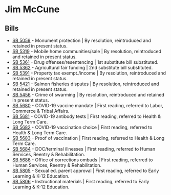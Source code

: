 # Jim McCune
## Bills
* [SB 5059](/bill/2021-22/sb/5059/) - Monument protection | By resolution, reintroduced and retained in present status.
* [SB 5319](/bill/2021-22/sb/5319/) - Mobile home communities/sale | By resolution, reintroduced and retained in present status.
* [SB 5361](/bill/2021-22/sb/5361/) - Drug offenses/resentencing | 1st substitute bill substituted.
* [SB 5362](/bill/2021-22/sb/5362/) - Agricultural fair funding | 2nd substitute bill substituted.
* [SB 5391](/bill/2021-22/sb/5391/) - Property tax exempt./income | By resolution, reintroduced and retained in present status.
* [SB 5421](/bill/2021-22/sb/5421/) - Salmon fisheries disputes | By resolution, reintroduced and retained in present status.
* [SB 5456](/bill/2021-22/sb/5456/) - Crime of swarming | By resolution, reintroduced and retained in present status.
* [SB 5680](/bill/2021-22/sb/5680/) - COVID-19 vaccine mandate | First reading, referred to Labor, Commerce & Tribal Affairs.
* [SB 5681](/bill/2021-22/sb/5681/) - COVID-19 antibody tests | First reading, referred to Health & Long Term Care.
* [SB 5682](/bill/2021-22/sb/5682/) - COVID-19 vaccination choice | First reading, referred to Health & Long Term Care.
* [SB 5683](/bill/2021-22/sb/5683/) - Proof of vaccination | First reading, referred to Health & Long Term Care.
* [SB 5684](/bill/2021-22/sb/5684/) - DOC/terminal illnesses | First reading, referred to Human Services, Reentry & Rehabilitation.
* [SB 5686](/bill/2021-22/sb/5686/) - Office of corrections ombuds | First reading, referred to Human Services, Reentry & Rehabilitation.
* [SB 5805](/bill/2021-22/sb/5805/) - Sexual ed. parent approval | First reading, referred to Early Learning & K-12 Education.
* [SB 5806](/bill/2021-22/sb/5806/) - Instructional materials | First reading, referred to Early Learning & K-12 Education.
